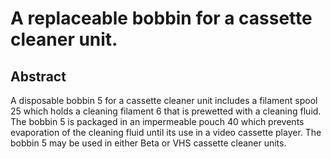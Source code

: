 # A replaceable bobbin for a cassette cleaner unit.

## Abstract
A disposable bobbin 5 for a cassette cleaner unit includes a filament spool 25 which holds a cleaning filament 6 that is prewetted with a cleaning fluid. The bobbin 5 is packaged in an impermeable pouch 40 which prevents evaporation of the cleaning fluid until its use in a video cassette player. The bobbin 5 may be used in either Beta or VHS cassette cleaner units.